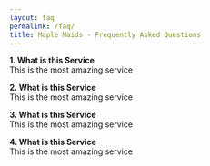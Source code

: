 ```yaml
---
layout: faq
permalink: /faq/
title: Maple Maids - Frequently Asked Questions
---
```




**1. What is this Service** <br>
This is the most amazing service

**2. What is this Service** <br>
This is the most amazing service

**3. What is this Service** <br>
This is the most amazing service

**4. What is this Service** <br>
This is the most amazing service